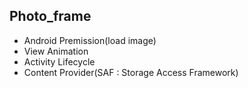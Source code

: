 ## Photo_frame

+ Android Premission(load image)
+ View Animation
+ Activity Lifecycle
+ Content Provider(SAF : Storage Access Framework)
